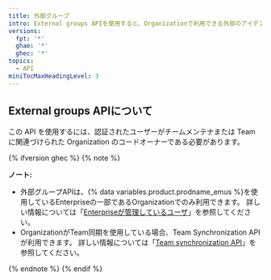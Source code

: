 ```yaml
---
title: 外部グループ
intro: External groups APIを使用すると、Organizationで利用できる外部のアイデンティティプロバイダグループを見て、Organization内での外部グループとTeamの接続を管理できます。
versions:
  fpt: '*'
  ghae: '*'
  ghec: '*'
topics:
  - API
miniTocMaxHeadingLevel: 3
---
```


## External groups APIについて

この API を使用するには、認証されたユーザーがチームメンテナまたは Team に関連づけられた Organization のコードオーナーである必要があります。

{% ifversion ghec %}
{% note %}

**ノート:**

- 外部グループAPIは、{% data variables.product.prodname_emus %}を使用しているEnterpriseの一部であるOrganizationでのみ利用できます。 詳しい情報については「[Enterpriseが管理しているユーザ](/admin/authentication/managing-your-enterprise-users-with-your-identity-provider/about-enterprise-managed-users)」を参照してください。
- OrganizationがTeam同期を使用している場合、Team Synchronization APIが利用できます。 詳しい情報については「[Team synchronization API](#team-synchronization)」を参照してください。

{% endnote %}
{% endif %}
